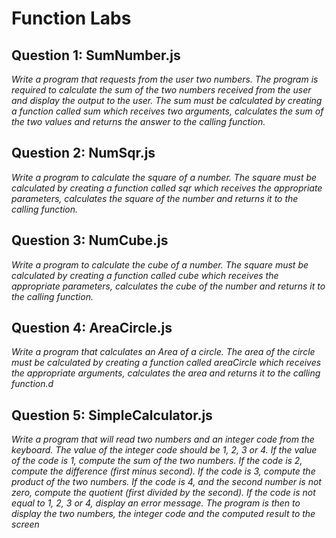 # Function Labs #

## Question 1: SumNumber.js ##

*Write a program that requests from the user two numbers. The program is required to calculate the sum of the two numbers received from the user and display the output to the user. The sum must be calculated by creating a function called sum which receives two arguments, calculates the sum of the two values and returns the answer to the calling function.*

## Question 2: NumSqr.js ##

*Write a program to calculate the square of a number. The square must be calculated by creating a function called sqr which receives the appropriate parameters, calculates the square of the number and returns it to the calling function.*

## Question 3: NumCube.js   ##
*Write a program to calculate the cube of a number. The square must be calculated by creating a function called cube which receives the appropriate parameters, calculates the cube of the number and returns it to the calling function.*

## Question 4: AreaCircle.js ##

*Write a program that calculates an Area of a circle. The area of the circle must be calculated by creating a function called areaCircle which receives the appropriate arguments, calculates the area and returns it to the calling function.d*

## Question 5: SimpleCalculator.js ##

*Write a program that will read two numbers and an integer code from the keyboard. The value of the integer code should be 1, 2, 3 or 4. If the value of the code is 1, compute the sum of the two numbers. If the code is 2, compute the difference (first minus second). If the code is 3, compute the product of the two numbers. If the code is 4, and the second number is not zero, compute the quotient (first divided by the second). If the code is not equal to 1, 2, 3 or 4, display an error message. The program is then to display the two numbers, the integer code and the computed result to the screen*